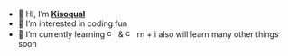 - 👋 Hi, I’m [**Kisoqual**](https://so.bang.cl)
- 👀 I’m interested in coding fun
- 🌱 I’m currently learning [<img src="https://upload.wikimedia.org/wikipedia/commons/1/18/ISO_C%2B%2B_Logo.svg" width=16px title="c pluses">](https://github.com/kisoqual/tiemer) & [<img src="https://upload.wikimedia.org/wikipedia/commons/b/bd/Logo_C_sharp.svg" width=16px title="c sharp">](https://github.com/kisoqual/tiemer.NET) rn + i also will learn many other things soon
